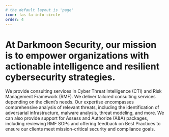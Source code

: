 ```yaml
---
# the default layout is 'page'
icon: fas fa-info-circle
order: 4
---
```


# At Darkmoon Security, our mission is to empower organizations with actionable intelligence and resilient cybersecurity strategies.

We provide consulting services in Cyber Threat Intelligence (CTI) and Risk Management Framework (RMF). We deliver tailored consulting services depending on the client’s needs. Our expertise encompasses comprehensive analysis of relevant threats, including the identification of adversarial infrastructure, malware analysis, threat modeling, and more. 
We can also provide support for Assess and Authorize (A&A) packages, including reviewing RMF SOPs and offering feedback on Best Practices to ensure our clients meet mission-critical security and compliance goals.



